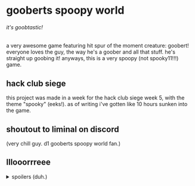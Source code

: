 # gooberts spoopy world
###### it's goobtastic!

a very awesome game featuring hit spur of the moment creature: goobert! everyone
loves the guy, the way he's a goober and all that stuff. he's straight up
goobing it! anyways, this is a very spoopy (not spooky11!!!) game.

## hack club siege
this project was made in a week for the hack club siege week 5, with the theme
"spooky" (eeks!). as of writing i've gotten like 10 hours sunken into the game.

## shoutout to liminal on discord
(very chill guy. d1 gooberts spoopy world fan.)

## lllooorrreee

<details>
<summary>spoilers (duh.)</summary>
uh, what you doing here pal. i've barely made the game yet!
</details>
